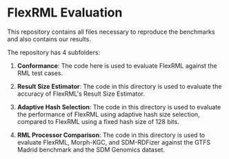 # FlexRML Evaluation

This repository contains all files necessary to reproduce the benchmarks and also contains our results.

The repository has 4 subfolders:

1. **Conformance**: 
   The code here is used to evaluate FlexRML against the RML test cases.

2. **Result Size Estimator**: 
   The code in this directory is used to evaluate the accuracy of FlexRML's Result Size Estimator.

3. **Adaptive Hash Selection**: 
   The code in this directory is used to evaluate the performance of FlexRML using adaptive hash size selection, compared to FlexRML using a fixed hash size of 128 bits.

4. **RML Processor Comparison**: 
   The code in this directory is used to evaluate FlexRML, Morph-KGC, and SDM-RDFizer against the GTFS Madrid benchmark and the SDM Genomics dataset.
